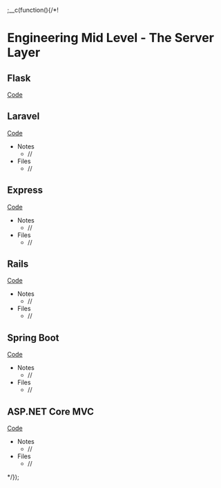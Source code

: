 
;__c(function(){/*!

# Engineering Mid Level - The Server Layer

## Flask

[Code](#/content/tech/engineering-mid-level/servers/flask)

<!-- 
* Notes
  * Flask (and Python in general) has a very minimalist feel, the most so out of these servers
  * Certain features though like  JSON encoding I could have done a better job (with more time). The resulting JSON hack makes the minimalist gains questionable - I should eventually resolve this
  * Among the servers, this is the only one that needs setting of an environment variable (FLASK_APP) before it can be run
  * Sometimes when testing, the server does not shutdown from the command line. The googled answer to this is to create a 'shutdown' route. This should be turned off in production
  * Presence of `__pycache__/` everywhere
  * Routing and controllers are in one file, unlike the other servers
  * For static files, /static (flask, spring-boot) = /public (rails, laravel)
* Files
  * server.py
  * main.py
  * app/controllers/features_controller.py
  * app/models/features.py
-->

## Laravel

[Code](#/content/tech/engineering-mid-level/servers/laravel)

* Notes
  * //
* Files
  * //

## Express

[Code](#/content/tech/engineering-mid-level/servers/express)

* Notes
  * //
* Files
  * //

## Rails

[Code](#/content/tech/engineering-mid-level/servers/rails)

* Notes
  * //
* Files
  * //

## Spring Boot

[Code](#/content/tech/engineering-mid-level/servers/spring-boot)

* Notes
  * //
* Files
  * //

## ASP.NET Core MVC

[Code](#/content/tech/engineering-mid-level/servers/aspnet-core)

* Notes
  * //
* Files
  * //

[//]: # (@~|tech/engineering-mid-level/servers|~@)

*/});
